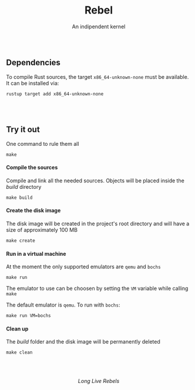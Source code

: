 <div align="center">
  <h1>Rebel</h1>
  <p>An indipendent kernel</p>
</div>

<br/><br/>

## Dependencies

To compile Rust sources, the target `x86_64-unknown-none`  must be available. It can be installed via:

```
rustup target add x86_64-unknown-none
```

<br/><br/>

## Try it out

One command to rule them all

```
make
```

#### Compile the sources

Compile and link all the needed sources. Objects will be placed inside the *build* directory

```
make build
```

#### Create the disk image

The disk image will be created in the project's root directory and will have a size of approximately 100 MB

```
make create
```

#### Run in a virtual machine

At the moment the only supported emulators are `qemu` and `bochs`

```
make run
```

The emulator to use can be choosen by setting the `VM` variable while calling `make`

The default emulator is `qemu`. To run with `bochs`:

```
make run VM=bochs
```

#### Clean up

The *build* folder and the disk image will be permanently deleted

```
make clean
```

<br/><br/>

<div align="center">
  <i>Long Live Rebels</i>
</div>